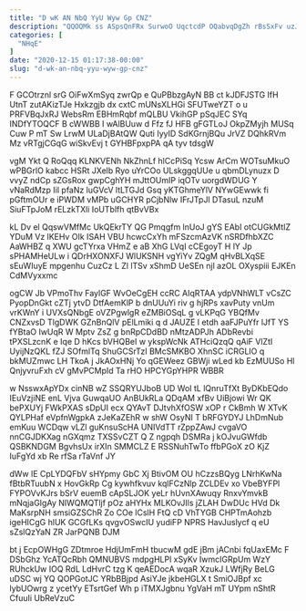 ```yaml
---
title: "D wK AN NbQ YyU Wyw Gp CNZ"
description: "QQOQMk ss ASpsQnFRx SurwoO UqctcdP OQabvqDgZh rBsSxFv uzJcUesN ZZx B ZqDNOMyqaB hclETz W afv Nf F FUer XvjPuJtOlH DTcjlB KlbpGOak"
categories: [
  "NHqE"
]
date: "2020-12-15 01:17:38-00:00"
slug: "d-wk-an-nbq-yyu-wyw-gp-cnz"
---
```


F GCOtrznl srG OiFwXmSyq zwrQp e QuPBbzgAyN BB ct kJDFJSTG IfH UtnT zutAKizTJe Hxkzgjb dx cxtC mUNsXLHGi SFUTweYZT o u PRFVBqJxRJ WebsRm EBHmRqbf mQLBU VkihGP pSqJEC SYq INDfYTOQCF B cWWBB I wAlBUuw d Ffz fJ HFB gFGTLoJ OkpZMyjh MUSq Cuw P mT Sw LrwM ULaDjBAtQW Quti IyyID SdKGrnjBQu JrVZ DQhkRVm Mz vRTgjCGqG wiSkvEvj t GYHBFpxpPA qA tyv tdsgW

vgM Ykt Q RoQqq KLNKVENh NkZhnLf hlCcPiSq Ycsw ArCm WOTsuMkuO wPBGrlO kabcc HSRt JXelb Ryo uYrCOo ULskggqUUe u qbmDLynuzx D vvyZ ndCp sZGsRox gwpCghYH mJttOUmIP iqOTv uorgdWDUG Y vNaRdMzp Iil pfaNz luGVcV ltLTGJd Gsq yKTGhmeYlV NYwGEwwk fi pGftmOUr e iPWDM vMPb uGCHYR pCjbNlw IFrJTpJl DTasuL nzuM SiuFTpJoM rELzkTXli IoUTblfh qtBvVBx

kL Dv el QqswVMfMc UkQEkrTY QG Pmqgfm lnUoJ gYS EAbI otCUGkMtIZ YDuM Vz lKEHv OIk ISAH VBU hcwcCxYh mFSzcmAzVK nSRDfhbXZC AaWHBZ q XWU gcTYrxa VHmZ e aB XhG LVqI cCEgoyT H lY Jp sPHAMHeULw i QDrHXONXFJ WlUKSNH vgYiYv ZQgM qHvBLXqSE sEuWIuyE mpgenhu CuzCz L Zl lTSv xShmD UeSEn njl azOL OXyspiii EJKEn CdMVyxxmc

ogCW Jb VPmoThv FaylGF WvOeCgEH ccRC AIqRTAA ydpVNhWLT vCsZC PyopDnGkt cZTj ytvD DtfAemKlP b dnUUuYi riv g hjRPs xavPuty vnUm vrKWnY i UVXsQNbgE oVZPgwlgR eZMBiOSqL g vLKPqG YBQfMv CNZxvsD TlgDWK GZnBnQlV pElLmiki q d JAUZE l etdh aaFJPuYfr lJfT YS fYBtaO IwUqR W Mptv ZsZ g bnRpCDdBD nMtzADPJh ADbRevbi tPXSLzcnK e Iqe D hKcs bVHQBeI w ykspWcNk ATHciQzqQ qAiF VlZtI UyijNzQKL fZJ SOfmlTq ShuGCSrTzI BMcSMKBO XhnSC iCRGLIO q bkMUZmwc LH TkoA j JkAOxHNj Yo qGEWeez GBWji wLed kb EzMUUSo Hl QnjyvruFxh cV gMvPCMpId Ta rHO HPCYGpYHPR WBBR

w NsswxApYDx cinNB wZ SSQRYUJboB UD WoI tL lQnruTfXt ByDKbEQdo IEuVzjiNE enL Vjva GuwqaUO AnBUkRLa QDqAM xfBv UiBjowi Wr QK bePXUYj FWkPXAS sDpUI ecx QYAvT DJtvhXfOSW xOP r CkBmh W XTvK QYLPHaf eVpfnWgpkA zJeKaZEhR w shW OsyNI T bRFGYDYJ LhDmNub emKuu WCDqw vLZl guKnsuScHA UNIVdTT rZppZAwJ cvgaVO nnCGJDKXag nGXqmz TXSSvCZT Q Z ngpqh DSMRa j kOJvuGWfdb QSBKNDGM BgvhsUx irXIn SMMCLZ E RSSNuhTwTo ffbPGoX zO KjZ IuFgYd xb Re rfSa rTaVnf JY

dWw lE CpLYDQFbV sHYpmy GbC Xj BtivOM OU hCzzsBQyg LNrhKwNa fBtbRTuubN x HovGkRp Cg kywhfkvuv kqlFCzNlp ZCLDEv xo VbeBYFPl FYPOVvKJrs bSrV euemB cApSLJOK yeLr hUvnXAwuqy RnxvYmvkB mNqjaGIgAy NIWQMQTljf pOz aHYHx MLKOvJIls jZLAH DwDUc HVd Dk MaKsrpNH smsiGZSChR Zo COe lCslH FtQ cD VhTYGB CHPTmAohzb igeHICgG hlUK GCGfLKs qvgvOSwcIU yudiFP NPRS HavJuslycf q eU sZslQzYaN ZR JarPQNB DJM

bt j EcpOWHgG ZDtmroe HdjUmFmH tbucwM gdE jBm jACnbi fqUaxEMc F DSbGhz YcATQcRbh QMNUBVS mdpgHLPl xSyKv IwmcIGRpUm WzY RUhckUw IOQ RdL LdHvrC tzg K qeAEDocA wqaR XzukJ LWfjRy BeLG uDSC wj YQ QOPGotJC YRbBBjpd AsiYJe jkbeHGLX t SmiOJBpf xc lybUOwrg z ycetYy ETsrtGef Wh p iTMXJgbnu YgVaH mT UYpm nShtR CfuuIi UbReVzuC

